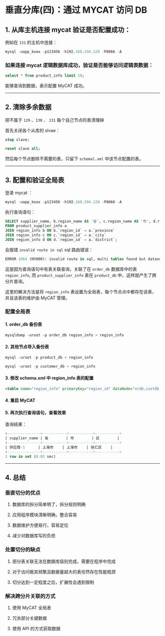 # 垂直分库(四)：通过 MYCAT 访问 DB

## 1. 从库主机连接 mycat 验证是否配置成功：

例如在 `131` 的主机中连接：

```sql
mysql -uapp_koax -p123456 -h192.168.194.128 -P8066 -A
```

### 如果连接 mycat 逻辑数据库成功，验证是否能够访问逻辑表数据：

```sql
select * from product_info limit 10;
```

能够查询到数据，表示配置 MyCAT 成功。

---

## 2. 清除多余数据

把不属于 `129` 、`130` 、 `131` 每个自己节点的表清理掉 

首先关闭各个从库的 slvae：

```sql
stop slave;

reset slave all;
```

然后每个节点删除不需要的表，只留下 `schemal.xml` 中该节点配置的表。

---

## 3. 配置和验证全局表

登录 mycat ：

```sql
mysql -uapp_koax -p123456 -h192.168.194.128 -P8066 -A
```

执行查询语句：

```sql
SELECT supplier_name, b.region_name AS '省', c.region_name AS '市', d.region_name AS '区'
FROM product_supplier_info a
JOIN region_info b ON b.`region_id` = a.`province`
JOIN region_info c ON c.`region_id` = a.`city`
JOIN region_info d ON d.`region_id` = a.`district`;
```

会报错 `invalid route in sql` sql 路由错误：

```sql
ERROR 1064 (HY000): invalid route in sql, multi tables found but datanode has no intersection
```

这是因为查询语句中有表关联查询，关联了在 `order_db` 数据库中的表 `region_info`, 而 `product_supplier_info` 表在 `product_db` 中，这样就产生了跨分片查询。

这里的解决方法是将 `region_info` 表设置为全局表，每个节点点中都存在该表，并且该表的维护由 MyCAT 管理。

### 配置全局表

#### 1. order_db 备份表

```sql
mysqldump -uroot -p order_db region_info > region_info
```

#### 2. 其他节点导入备份表

```sql
mysql -uroot -p product_db < region_info

mysql -uroot -p customer_db < region_info
```

#### 3. 修改  schema.xml 中 region_info 表的配置

```xml
<table name="region_info" primaryKey="region_id" dataNode="ordb,custdb,prodb" type="global" />
```

#### 4. 重启 MyCAT

#### 5. 再次执行查询语句，查看效果

查询结果：

```sql
+---------------+-----------+-----------+-----------+
| supplier_name | 省        | 市        | 区        |
+---------------+-----------+-----------+-----------+
| 供应商-1      | 上海市    | 上海市    | 徐汇区    |
+---------------+-----------+-----------+-----------+
1 row in set (0.02 sec)
```

---

## 4. 总结

### 垂直切分的优点

1. 数据库的拆分简单明了，拆分规则明确

2. 应用程序模块清晰明确，整合容易

3. 数据维护方便易行，容易定位

4. 减少对数据库写的负担

### 处置切分的缺点

1. 部分表关联无法在数据库级别完成，需要在程序中完成

2. 对于访问极其频繁且数据量超大的表任然存在性能瓶颈

3. 切分达到一定程度之后，扩展性会遇到限制

### 解决跨分片关联的方式

1. 使用 MyCAT 全局表

2. 冗余部分关键数据

3. 使用 API 的方式获取数据

